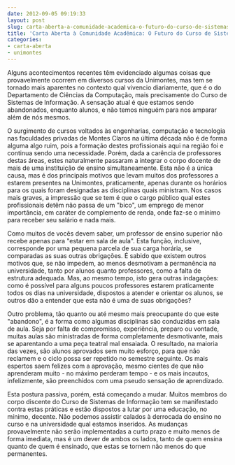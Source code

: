 ```yaml
---
date: 2012-09-05 09:19:33
layout: post
slug: carta-aberta-a-comunidade-academica-o-futuro-do-curso-de-sistemas-de-informacao-da-unimontes
title: 'Carta Aberta à Comunidade Acadêmica: O Futuro do Curso de Sistemas de Informação da Unimontes'
categories:
- carta-aberta
- unimontes
---
```


Alguns acontecimentos recentes têm evidenciado algumas coisas que provavelmente ocorrem em diversos cursos da Unimontes, mas tem se tornado mais aparentes no contexto qual vivencio diariamente, que é o do Departamento de Ciências da Computação, mais precisamente do Curso de Sistemas de Informação. A sensação atual é que estamos sendo abandonados, enquanto alunos, e não temos ninguém para nos amparar além de nós mesmos.

O surgimento de cursos voltados às engenharias, computação e tecnologia nas faculdades privadas de Montes Claros na última década não é de forma alguma algo ruim, pois a formação destes profissionais aqui na região foi e continua sendo uma necessidade. Porém, dada a carência de professores destas áreas, estes naturalmente passaram a integrar o corpo docente de mais de uma instituição de ensino simultaneamente. Esta não é a única causa, mas é dos principais motivos que levam muitos dos professores a estarem presentes na Unimontes, praticamente, apenas durante os horários para os quais foram designadas as disciplinas quais ministram. Nos casos mais graves, a impressão que se tem é que o cargo público qual estes profissionais detêm não passa de um "bico", um emprego de menor importância, em caráter de complemento de renda, onde faz-se o mínimo para receber seu salário e nada mais.

Como muitos de vocês devem saber, um professor de ensino superior não recebe apenas para "estar em sala de aula". Esta função, inclusive, corresponde por uma pequena parcela de sua carga horária, se comparadas as suas outras obrigações. É sabido que existem outros motivos que, se não impedem, ao menos desmotivam a permanência na universidade, tanto por alunos quanto professores, como a falta de estrutura adequada. Mas, ao mesmo tempo, isto gera outras indagações: como é possível para alguns poucos professores estarem praticamente todos os dias na universidade, dispostos a atender e orientar os alunos, se outros dão a entender que esta não é uma de suas obrigações?

Outro problema, tão quanto ou até mesmo mais preocupante do que este "abandono", é a forma como algumas disciplinas são conduzidas em sala de aula. Seja por falta de compromisso, experiência, preparo ou vontade, muitas aulas são ministradas de forma completamente desmotivante, mais se aparentando a uma peça teatral mal ensaiada. O resultado, na maioria das vezes, são alunos aprovados sem muito esforço, para que não reclamem e o ciclo possa ser repetido no semestre seguinte. Os mais espertos saem felizes com a aprovação, mesmo cientes de que não aprenderam muito - no máximo perderam tempo - e os mais incautos, infelizmente, são preenchidos com uma pseudo sensação de aprendizado.

Esta postura passiva, porém, está começando a mudar. Muitos membros do corpo discente do Curso de Sistemas de Informação tem se manifestado contra estas práticas e estão dispostos a lutar por uma educação, no mínimo, decente. Não podemos assistir calados à derrocada do ensino no curso e na universidade qual estamos inseridos. As mudanças provavelmente não serão implementadas a curto prazo e muito menos de forma imediata, mas é um dever de ambos os lados, tanto de quem ensina quanto de quem é ensinado, que estas se tornem não menos do que permanentes.
